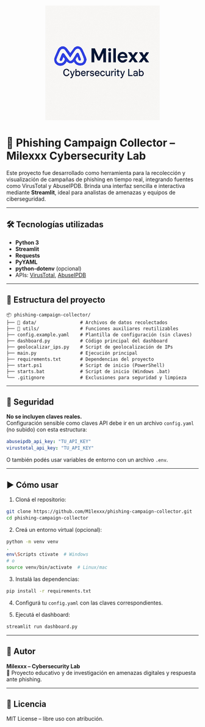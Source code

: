 
<p align="center">
  <img src="https://github.com/M1lexxx/phishing-campaign-collector/raw/main/logo-milexx.jpeg" alt="Milexx Cybersecurity Lab" width="300"/>
</p>

# 📧 Phishing Campaign Collector – Milexxx Cybersecurity Lab

Este proyecto fue desarrollado como herramienta para la recolección y visualización de campañas de phishing en tiempo real, integrando fuentes como VirusTotal y AbuseIPDB. Brinda una interfaz sencilla e interactiva mediante **Streamlit**, ideal para analistas de amenazas y equipos de ciberseguridad.

---

## 🛠️ Tecnologías utilizadas

- **Python 3**
- **Streamlit**
- **Requests**
- **PyYAML**
- **python-dotenv** (opcional)
- APIs: [VirusTotal](https://www.virustotal.com/), [AbuseIPDB](https://www.abuseipdb.com/)

---

## 📁 Estructura del proyecto

```
📦 phishing-campaign-collector/
├── 📂 data/                # Archivos de datos recolectados
├── 📂 utils/               # Funciones auxiliares reutilizables
├── config.example.yaml    # Plantilla de configuración (sin claves)
├── dashboard.py           # Código principal del dashboard
├── geolocalizar_ips.py    # Script de geolocalización de IPs
├── main.py                # Ejecución principal
├── requirements.txt       # Dependencias del proyecto
├── start.ps1              # Script de inicio (PowerShell)
├── starts.bat             # Script de inicio (Windows .bat)
└── .gitignore             # Exclusiones para seguridad y limpieza
```

---

## 🔐 Seguridad

**No se incluyen claves reales.**  
Configuración sensible como claves API debe ir en un archivo `config.yaml` (no subido) con esta estructura:

```yaml
abuseipdb_api_key: "TU_API_KEY"
virustotal_api_key: "TU_API_KEY"
```

O también podés usar variables de entorno con un archivo `.env`.

---

## ▶️ Cómo usar

1. Cloná el repositorio:
```bash
git clone https://github.com/M1lexxx/phishing-campaign-collector.git
cd phishing-campaign-collector
```

2. Creá un entorno virtual (opcional):
```bash
python -m venv venv
.
env\Scripts ctivate  # Windows
# o
source venv/bin/activate  # Linux/mac
```

3. Instalá las dependencias:
```bash
pip install -r requirements.txt
```

4. Configurá tu `config.yaml` con las claves correspondientes.

5. Ejecutá el dashboard:
```bash
streamlit run dashboard.py
```

---

## 👤 Autor

**Milexxx – Cybersecurity Lab**  
🔎 Proyecto educativo y de investigación en amenazas digitales y respuesta ante phishing.

---

## 📄 Licencia

MIT License – libre uso con atribución.
